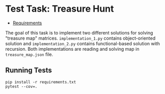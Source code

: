 # Test Task: Treasure Hunt

- [Requirements](https://drive.google.com/file/d/1dxYYgBhE8i_HkK_2UDddnteZXQjq1O7F/view)

The goal of this task is to implement two different solutions for solving "treasure map" matrices.
`implementation_1.py` contains object-oriented solution and `implementation_2.py` contains functional-based solution with recursion. Both implementations are reading and solving map in `treasure_map.json` file. 

## Running Tests

```
pip install -r requirements.txt
pytest --cov=.
```
